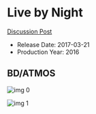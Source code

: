 # Live by Night

[Discussion Post](https://www.avsforum.com/threads/bass-eq-for-filtered-movies.2995212/post-56868774)

* Release Date: 2017-03-21
* Production Year: 2016

## BD/ATMOS

![img 0](https://fanart.tv/fanart/movies/259695/moviethumb/live-by-night-587b6aab94248.jpg)

![img 1](https://i.imgur.com/2K9Hzxk.png)

